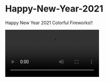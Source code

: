 # Happy-New-Year-2021
Happy New Year 2021 Colorful Fireworks!!

![New Year GIF](https://user-images.githubusercontent.com/49250151/103404449-c8652880-4b7d-11eb-9d60-1c596df6c1d9.mp4)

